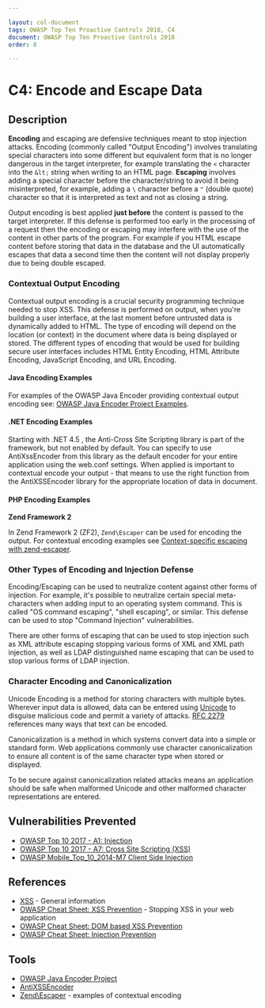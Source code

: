 ```yaml
---

layout: col-document
tags: OWASP Top Ten Proactive Controls 2018, C4
document: OWASP Top Ten Proactive Controls 2018
order: 8

---
```


# C4: Encode and Escape Data

## Description

**Encoding** and escaping are defensive techniques meant to stop injection attacks. Encoding (commonly called "Output Encoding") involves translating special characters into some different but equivalent form that is no longer dangerous in the target interpreter, for example translating the ``<`` character into the ``&lt;`` string when writing to an HTML page. **Escaping** involves adding a special character before the character/string to avoid it being misinterpreted, for example, adding a ``\`` character before a ``"`` (double quote) character so that it is interpreted as text and not as closing a string.

Output encoding is best applied **just before** the content is passed to the target interpreter. If this defense is performed too early in the processing of a request then the encoding or escaping may interfere with the use of the content in other parts of the program. For example if you HTML escape content before storing that data in the database and the UI automatically escapes that data a second time then the content will not display properly due to being double escaped.

### Contextual Output Encoding

Contextual output encoding is a crucial security programming technique needed to stop XSS. This defense is performed on output, when you're building a user interface, at the last moment before untrusted data is dynamically added to HTML. The type of encoding will depend on the location (or context) in the document where data is being displayed or stored. The different types of encoding that would be used for building secure user interfaces includes HTML Entity Encoding, HTML Attribute Encoding, JavaScript Encoding, and URL Encoding.

#### Java Encoding Examples
For examples of the OWASP Java Encoder providing contextual output encoding see: [OWASP Java Encoder Project Examples](https://www.owasp.org/index.php/OWASP_Java_Encoder_Project#tab=Use_the_Java_Encoder_Project).


#### .NET Encoding Examples
Starting with .NET 4.5 , the Anti-Cross Site Scripting library is part of the framework, but not enabled by default. You can specify to use AntiXssEncoder from this library as the default encoder for your entire application using the web.conf settings. When applied is important to contextual encode your output - that means to use the right function from the AntiXSSEncoder library for the appropriate location of data in document.

#### PHP Encoding Examples
**Zend Framework 2**

In Zend Framework 2 (ZF2), ``Zend\Escaper`` can be used for encoding the output. For contextual encoding examples see [Context-specific escaping with zend-escaper](https://framework.zend.com/blog/2017-05-16-zend-escaper.html).

### Other Types of Encoding and Injection Defense
Encoding/Escaping can be used to neutralize content against other forms of injection. For example, it's possible to neutralize certain special meta-characters when adding input to an operating system command. This is called "OS command escaping", "shell escaping", or similar. This defense can be used to stop "Command Injection" vulnerabilities.

There are other forms of escaping that can be used to stop injection such as XML attribute escaping stopping various forms of XML and XML path injection, as well as LDAP distinguished name escaping that can be used to stop various forms of LDAP injection.

### Character Encoding and Canonicalization
Unicode Encoding is a method for storing characters with multiple bytes. Wherever input data is allowed, data can be entered using [Unicode](https://www.owasp.org/index.php/Unicode_Encoding) to disguise malicious code and permit a variety of attacks. [RFC 2279](https://tools.ietf.org/html/rfc2279) references many ways that text can be encoded.

Canonicalization is a method in which systems convert data into a simple or standard form.  Web applications commonly use character canonicalization to ensure all content is of the same character type when stored or displayed.

To be secure against canonicalization related attacks means an application should be safe when malformed Unicode and other malformed character representations are entered.


## Vulnerabilities Prevented
* [OWASP Top 10 2017 - A1: Injection](https://www.owasp.org/index.php/Top_10-2017_A1-Injection)
* [OWASP Top 10 2017 - A7: Cross Site Scripting (XSS)](https://www.owasp.org/index.php/Top_10-2017_A7-Cross-Site_Scripting_(XSS))
* [OWASP Mobile_Top_10_2014-M7 Client Side Injection](https://www.owasp.org/index.php/Mobile_Top_10_2014-M7)

## References
* [XSS](https://www.owasp.org/index.php/Cross-site_Scripting_(XSS)) - General information
* [OWASP Cheat Sheet: XSS Prevention](https://www.owasp.org/index.php/XSS_(Cross_Site_Scripting)_Prevention_Cheat_Sheet) - Stopping XSS in your web application
* [OWASP Cheat Sheet: DOM based XSS Prevention](https://www.owasp.org/index.php/DOM_based_XSS_Prevention_Cheat_Sheet)
* [OWASP Cheat Sheet: Injection Prevention](https://www.owasp.org/index.php/Injection_Prevention_Cheat_Sheet)

## Tools
* [OWASP Java Encoder Project](https://www.owasp.org/index.php/OWASP_Java_Encoder_Project)
* [AntiXSSEncoder](https://docs.microsoft.com/en-us/dotnet/api/system.web.security.antixss.antixssencoder?redirectedfrom=MSDN&view=netframework-4.7.2)
* [Zend\Escaper](https://framework.zend.com/blog/2017-05-16-zend-escaper.html) - examples of contextual encoding
